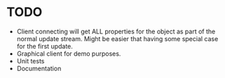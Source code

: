 # TODO

- Client connecting will get ALL properties for the object as part of the normal update stream.
  Might be easier that having some special case for the first update.
- Graphical client for demo purposes.
- Unit tests
- Documentation

